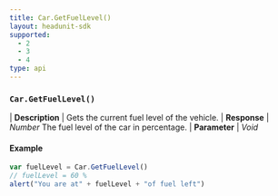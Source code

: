 ```yaml
---
title: Car.GetFuelLevel()
layout: headunit-sdk
supported:
  - 2
  - 3
  - 4
type: api
---
```


### `Car.GetFuelLevel()`

| **Description** | Gets the current fuel level of the vehicle.
| **Response** | *Number*  The fuel level of the car in percentage.
| **Parameter**   | *Void*

#### Example

```javascript
var fuelLevel = Car.GetFuelLevel()
// fuelLevel = 60 %
alert("You are at" + fuelLevel + "of fuel left")
```